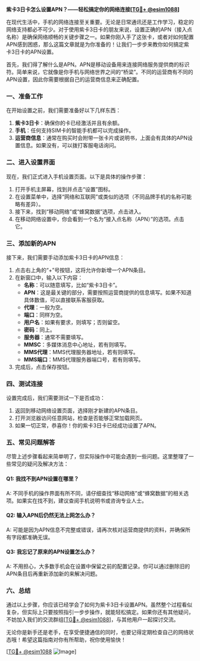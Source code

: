 **紫卡3日卡怎么设置APN？——轻松搞定你的网络连接[[TG💪+ @esim1088](https://t.me/s/esim1088)]**

在现代生活中，手机的网络连接至关重要。无论是日常通讯还是工作学习，稳定的网络支持都必不可少。对于使用紫卡3日卡的朋友来说，设置正确的APN（接入点名称）是确保网络顺畅的关键步骤之一。如果你刚入手了这张卡，或者对如何配置APN感到困惑，那么这篇文章就是为你准备的！让我们一步步来教你如何搞定紫卡3日卡的APN设置。

首先，我们得了解什么是APN。APN是移动设备用来连接网络服务提供商的标识符。简单来说，它就像是你手机与网络世界之间的“桥梁”。不同的运营商有不同的APN设置，因此你需要根据自己的运营商信息来正确配置。

### 一、准备工作

在开始设置之前，我们需要准备好以下几样东西：

1. **紫卡3日卡**：确保你的卡已经激活并且有余额。
2. **手机**：任何支持SIM卡的智能手机都可以完成操作。
3. **运营商信息**：通常在购买时会附带一张卡片或说明书，上面会有具体的APN设置信息。如果没有，可以拨打客服电话询问。

### 二、进入设置界面

现在，我们正式进入手机设置页面。以下是具体的操作步骤：

1. 打开手机主屏幕，找到并点击“设置”图标。
2. 在设置菜单中，选择“网络和互联网”或类似的选项（不同品牌手机的名称可能略有差异）。
3. 接下来，找到“移动网络”或“蜂窝数据”选项，点击进入。
4. 在移动网络设置中，你会看到一个名为“接入点名称（APN）”的选项。点击它。

### 三、添加新的APN

接下来，我们需要手动添加紫卡3日卡的APN信息：

1. 点击右上角的“+”号按钮，这将允许你新增一个APN条目。
2. 在新窗口中，输入以下内容：
   - **名称**：可以随意填写，比如“紫卡3日卡”。
   - **APN**：这是最关键的部分，需要按照运营商提供的信息填写。如果不知道具体数值，可以直接联系客服获取。
   - **代理**：一般为空。
   - **端口**：同样为空。
   - **用户名**：如果有要求，则填写；否则留空。
   - **密码**：同上。
   - **服务器**：通常不需要填写。
   - **MMSC**：多媒体消息中心地址，若有则填写。
   - **MMS代理**：MMS代理服务器地址，若有则填写。
   - **MMS端口**：MMS代理服务器端口号，若有则填写。
3. 完成后，点击保存按钮。

### 四、测试连接

设置完成后，我们需要测试一下是否成功：

1. 返回到移动网络设置页面，选择刚才新建的APN条目。
2. 打开浏览器访问任意网站，检查是否能够正常加载网页。
3. 如果一切正常，恭喜你！你的紫卡3日卡已经成功设置了APN。

### 五、常见问题解答

尽管上述步骤看起来简单明了，但实际操作中可能会遇到一些问题。这里整理了一些常见的疑问及解决方法：

#### Q1: 我找不到APN设置在哪里？
A: 不同手机的操作界面有所不同，请仔细查找“移动网络”或“蜂窝数据”的相关选项。如果实在找不到，建议查阅手机说明书或咨询专业人士。

#### Q2: 输入APN后仍然无法上网怎么办？
A: 可能是因为APN信息不完整或错误，请再次核对运营商提供的资料，并确保所有字段都准确无误。

#### Q3: 我忘记了原来的APN设置怎么办？
A: 不用担心，大多数手机会在设置中保留之前的配置记录。你可以通过删除旧的APN条目后再重新添加新的来解决问题。

### 六、总结

通过以上步骤，你应该已经学会了如何为紫卡3日卡设置APN。虽然整个过程看似复杂，但实际上只要按照指引一步步操作，就能轻松搞定。如果你还有其他疑问，不妨加入我们的交流群组[[TG💪+ @esim1088](https://t.me/s/esim1088)]，与其他用户一起探讨交流。

无论你是新手还是老手，在享受便捷通信的同时，也要记得定期检查自己的网络状态哦！希望这篇指南对你有所帮助，祝你使用愉快！

[[TG💪+ @esim1088](https://t.me/s/esim1088) ![Image](https://i.postimg.cc/4NQfJmqS/Snipaste-2025-05-13-00-14-12.png)]